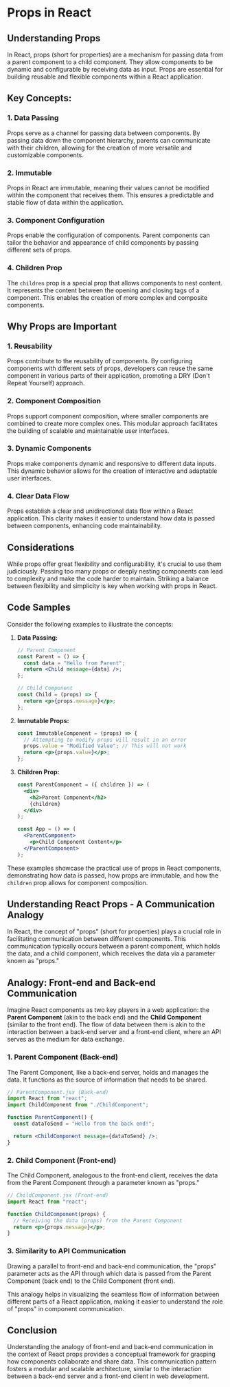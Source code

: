 # Props in React

## Understanding Props

In React, props (short for properties) are a mechanism for passing data from a parent component to a child component. They allow components to be dynamic and configurable by receiving data as input. Props are essential for building reusable and flexible components within a React application.

## Key Concepts:

### 1. Data Passing

Props serve as a channel for passing data between components. By passing data down the component hierarchy, parents can communicate with their children, allowing for the creation of more versatile and customizable components.

### 2. Immutable

Props in React are immutable, meaning their values cannot be modified within the component that receives them. This ensures a predictable and stable flow of data within the application.

### 3. Component Configuration

Props enable the configuration of components. Parent components can tailor the behavior and appearance of child components by passing different sets of props.

### 4. Children Prop

The `children` prop is a special prop that allows components to nest content. It represents the content between the opening and closing tags of a component. This enables the creation of more complex and composite components.

## Why Props are Important

### 1. Reusability

Props contribute to the reusability of components. By configuring components with different sets of props, developers can reuse the same component in various parts of their application, promoting a DRY (Don't Repeat Yourself) approach.

### 2. Component Composition

Props support component composition, where smaller components are combined to create more complex ones. This modular approach facilitates the building of scalable and maintainable user interfaces.

### 3. Dynamic Components

Props make components dynamic and responsive to different data inputs. This dynamic behavior allows for the creation of interactive and adaptable user interfaces.

### 4. Clear Data Flow

Props establish a clear and unidirectional data flow within a React application. This clarity makes it easier to understand how data is passed between components, enhancing code maintainability.

## Considerations

While props offer great flexibility and configurability, it's crucial to use them judiciously. Passing too many props or deeply nesting components can lead to complexity and make the code harder to maintain. Striking a balance between flexibility and simplicity is key when working with props in React.

## Code Samples

Consider the following examples to illustrate the concepts:

1. **Data Passing:**

   ```jsx
   // Parent Component
   const Parent = () => {
     const data = "Hello from Parent";
     return <Child message={data} />;
   };

   // Child Component
   const Child = (props) => {
     return <p>{props.message}</p>;
   };
   ```

2. **Immutable Props:**

   ```jsx
   const ImmutableComponent = (props) => {
     // Attempting to modify props will result in an error
     props.value = "Modified Value"; // This will not work
     return <p>{props.value}</p>;
   };
   ```

3. **Children Prop:**

   ```jsx
   const ParentComponent = ({ children }) => (
     <div>
       <h2>Parent Component</h2>
       {children}
     </div>
   );

   const App = () => (
     <ParentComponent>
       <p>Child Component Content</p>
     </ParentComponent>
   );
   ```

These examples showcase the practical use of props in React components, demonstrating how data is passed, how props are immutable, and how the `children` prop allows for component composition.

## Understanding React Props - A Communication Analogy

In React, the concept of "props" (short for properties) plays a crucial role in facilitating communication between different components. This communication typically occurs between a parent component, which holds the data, and a child component, which receives the data via a parameter known as "props."

## Analogy: Front-end and Back-end Communication

Imagine React components as two key players in a web application: the **Parent Component** (akin to the back end) and the **Child Component** (similar to the front end). The flow of data between them is akin to the interaction between a back-end server and a front-end client, where an API serves as the medium for data exchange.

### 1. Parent Component (Back-end)

The Parent Component, like a back-end server, holds and manages the data. It functions as the source of information that needs to be shared.

```jsx
// ParentComponent.jsx (Back-end)
import React from "react";
import ChildComponent from "./ChildComponent";

function ParentComponent() {
  const dataToSend = "Hello from the back end!";

  return <ChildComponent message={dataToSend} />;
}
```

### 2. Child Component (Front-end)

The Child Component, analogous to the front-end client, receives the data from the Parent Component through a parameter known as "props."

```jsx
// ChildComponent.jsx (Front-end)
import React from "react";

function ChildComponent(props) {
  // Receiving the data (props) from the Parent Component
  return <p>{props.message}</p>;
}
```

### 3. Similarity to API Communication

Drawing a parallel to front-end and back-end communication, the "props" parameter acts as the API through which data is passed from the Parent Component (back end) to the Child Component (front end).

This analogy helps in visualizing the seamless flow of information between different parts of a React application, making it easier to understand the role of "props" in component communication.

## Conclusion

Understanding the analogy of front-end and back-end communication in the context of React props provides a conceptual framework for grasping how components collaborate and share data. This communication pattern fosters a modular and scalable architecture, similar to the interaction between a back-end server and a front-end client in web development.
